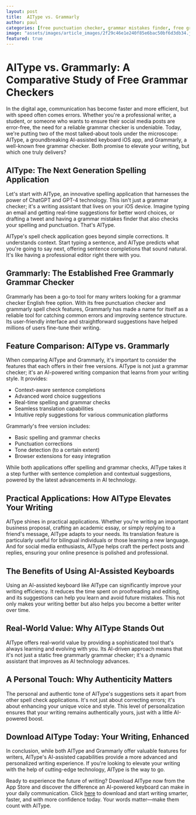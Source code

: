 ```yaml
---
layout: post
title:  AIType vs. Grammarly
author: paul
categories: [free punctuation checker, grammar mistakes finder, free grammarly grammar checker, spelling application, grammarly spell check, spell check application, grammar checker english free]
image: "assets/images/article_images/2f29c46e1e240f85e6bac50bf6d3db34.jpg"
featured: true
---
```


# AIType vs. Grammarly: A Comparative Study of Free Grammar Checkers

In the digital age, communication has become faster and more efficient, but with speed often comes errors. Whether you're a professional writer, a student, or someone who wants to ensure their social media posts are error-free, the need for a reliable grammar checker is undeniable. Today, we're putting two of the most talked-about tools under the microscope: AIType, a groundbreaking AI-assisted keyboard iOS app, and Grammarly, a well-known free grammar checker. Both promise to elevate your writing, but which one truly delivers?

## AIType: The Next Generation Spelling Application

Let's start with AIType, an innovative spelling application that harnesses the power of ChatGPT and GPT-4 technology. This isn't just a grammar checker; it's a writing assistant that lives on your iOS device. Imagine typing an email and getting real-time suggestions for better word choices, or drafting a tweet and having a grammar mistakes finder that also checks your spelling and punctuation. That's AIType.

AIType's spell check application goes beyond simple corrections. It understands context. Start typing a sentence, and AIType predicts what you're going to say next, offering sentence completions that sound natural. It's like having a professional editor right there with you.

## Grammarly: The Established Free Grammarly Grammar Checker

Grammarly has been a go-to tool for many writers looking for a grammar checker English free option. With its free punctuation checker and grammarly spell check features, Grammarly has made a name for itself as a reliable tool for catching common errors and improving sentence structure. Its user-friendly interface and straightforward suggestions have helped millions of users fine-tune their writing.

## Feature Comparison: AIType vs. Grammarly

When comparing AIType and Grammarly, it's important to consider the features that each offers in their free versions. AIType is not just a grammar checker; it's an AI-powered writing companion that learns from your writing style. It provides:

- Context-aware sentence completions
- Advanced word choice suggestions
- Real-time spelling and grammar checks
- Seamless translation capabilities
- Intuitive reply suggestions for various communication platforms

Grammarly's free version includes:

- Basic spelling and grammar checks
- Punctuation corrections
- Tone detection (to a certain extent)
- Browser extensions for easy integration

While both applications offer spelling and grammar checks, AIType takes it a step further with sentence completion and contextual suggestions, powered by the latest advancements in AI technology.

## Practical Applications: How AIType Elevates Your Writing

AIType shines in practical applications. Whether you're writing an important business proposal, crafting an academic essay, or simply replying to a friend's message, AIType adapts to your needs. Its translation feature is particularly useful for bilingual individuals or those learning a new language. And for social media enthusiasts, AIType helps craft the perfect posts and replies, ensuring your online presence is polished and professional.

## The Benefits of Using AI-Assisted Keyboards

Using an AI-assisted keyboard like AIType can significantly improve your writing efficiency. It reduces the time spent on proofreading and editing, and its suggestions can help you learn and avoid future mistakes. This not only makes your writing better but also helps you become a better writer over time.

## Real-World Value: Why AIType Stands Out

AIType offers real-world value by providing a sophisticated tool that's always learning and evolving with you. Its AI-driven approach means that it's not just a static free grammarly grammar checker; it's a dynamic assistant that improves as AI technology advances.

## A Personal Touch: Why Authenticity Matters

The personal and authentic tone of AIType's suggestions sets it apart from other spell check applications. It's not just about correcting errors; it's about enhancing your unique voice and style. This level of personalization ensures that your writing remains authentically yours, just with a little AI-powered boost.

## Download AIType Today: Your Writing, Enhanced

In conclusion, while both AIType and Grammarly offer valuable features for writers, AIType's AI-assisted capabilities provide a more advanced and personalized writing experience. If you're looking to elevate your writing with the help of cutting-edge technology, AIType is the way to go.

Ready to experience the future of writing? Download AIType now from the App Store and discover the difference an AI-powered keyboard can make in your daily communication. Click [here](https://apps.apple.com/us/app/aitype-grammar-check-keyboard/id6469163944) to download and start writing smarter, faster, and with more confidence today. Your words matter—make them count with AIType.